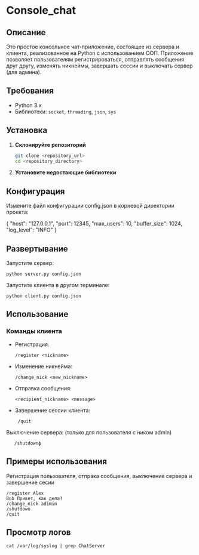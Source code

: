# Console_chat

## Описание

Это простое консольное чат-приложение, состоящее из сервера и клиента, реализованное на Python с использованием ООП. Приложение позволяет пользователям регистрироваться, отправлять сообщения друг другу, изменять никнеймы, завершать сессии и выключать сервер (для админа).

## Требования

- Python 3.x
- Библиотеки: `socket`, `threading`, `json`, `sys`

## Установка

1. **Склонируйте репозиторий**

   ```bash
   git clone <repository_url>
   cd <repository_directory>
   
2. **Установите недостающие библиотеки**

## Конфигурация
Измените файл конфигурации config.json в корневой директории проекта:

[//]: # (    ```json)
     {
         "host": "127.0.0.1",
         "port": 12345,
         "max_users": 10,
         "buffer_size": 1024,
         "log_level": "INFO"
     }
## Развертывание
Запустите сервер:

    python server.py config.json

Запустите клиента в другом терминале:

    python client.py config.json
## Использование
### Команды клиента
- Регистрация:

      /register <nickname>

- Изменение никнейма:

      /change_nick <new_nickname>
- Отправка сообщения:

      <recipient_nickname> <message>
- Завершение сессии клиента:

       /quit
Выключение сервера: (только для пользователя с ником admin)

       /shutdownф
## Примеры использования
Регистрация пользователя, отпрака сообщения, выключение сервера и завершение сесии 

    /register Alex
    Bob Привет, как дела?
    /change_nick adimin
    /shutdown
    /quit

## Просмотр логов
    cat /var/log/syslog | grep ChatServer